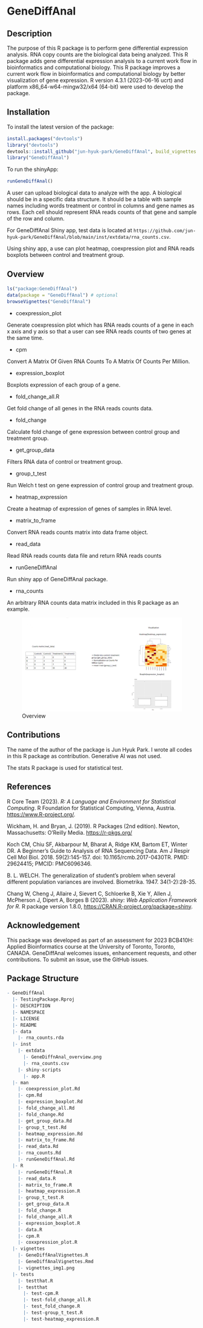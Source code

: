 
<!-- README.md is generated from README.Rmd. Please edit that file -->

# GeneDiffAnal

<!-- badges: start -->
<!-- badges: end -->

## Description

The purpose of this R package is to perform gene differential expression
analysis. RNA copy counts are the biological data being analyzed. This R
package adds gene differential expression analysis to a current work
flow in bioinformatics and computational biology. This R package
improves a current work flow in bioinformatics and computational biology
by better visualization of gene expression. R version 4.3.1 (2023-06-16
ucrt) and platform x86_64-w64-mingw32/x64 (64-bit) were used to develop
the package.

## Installation

To install the latest version of the package:

``` r
install.packages("devtools")
library("devtools")
devtools::install_github("jun-hyuk-park/GeneDiffAnal", build_vignettes = TRUE)
library("GeneDiffAnal")
```

To run the shinyApp:

``` r
runGeneDiffAnal()
```

A user can upload biological data to analyze with the app. A biological
should be in a specific data structure. It should be a table with sample
names including words treatment or control in columns and gene names as
rows. Each cell should represent RNA reads counts of that gene and
sample of the row and column.

For GeneDiffAnal Shiny app, test data is located at
`https://github.com/jun-hyuk-park/GeneDiffAnal/blob/main/inst/extdata/rna_counts.csv`.

Using shiny app, a use can plot heatmap, coexpression plot and RNA reads
boxplots between control and treatment group.

## Overview

``` r
ls("package:GeneDiffAnal")
data(package = "GeneDiffAnal") # optional
browseVignettes("GeneDiffAnal")
```

- coexpression_plot

Generate coexpression plot which has RNA reads counts of a gene in each
x axis and y axis so that a user can see RNA reads counts of two genes
at the same time.

- cpm

Convert A Matrix Of Given RNA Counts To A Matrix Of Counts Per Million.

- expression_boxplot

Boxplots expression of each group of a gene.

- fold_change_all.R

Get fold change of all genes in the RNA reads counts data.

- fold_change

Calculate fold change of gene expression between control group and
treatment group.

- get_group_data

Filters RNA data of control or treatment group.

- group_t_test

Run Welch t test on gene expression of control group and treatment
group.

- heatmap_expression

Create a heatmap of expression of genes of samples in RNA level.

- matrix_to_frame

Convert RNA reads counts matrix into data frame object.

- read_data

Read RNA reads counts data file and return RNA reads counts

- runGeneDiffAnal

Run shiny app of GeneDiffAnal package.

- rna_counts

An arbitrary RNA counts data matrix included in this R package as an
example.

<figure>
<img src="inst/extdata/GeneDiffAnal_overview.png" alt="Overview" />
<figcaption aria-hidden="true">Overview</figcaption>
</figure>

## Contributions

The name of the author of the package is Jun Hyuk Park. I wrote all
codes in this R package as contribution. Generative AI was not used.

The stats R package is used for statistical test.

## References

R Core Team (2023). *R: A Language and Environment for Statistical
Computing*. R Foundation for Statistical Computing, Vienna, Austria.
<https://www.R-project.org/>.

Wickham, H. and Bryan, J. (2019). R Packages (2nd edition). Newton,
Massachusetts: O’Reilly Media. <https://r-pkgs.org/>

Koch CM, Chiu SF, Akbarpour M, Bharat A, Ridge KM, Bartom ET, Winter DR.
A Beginner’s Guide to Analysis of RNA Sequencing Data. Am J Respir Cell
Mol Biol. 2018. 59(2):145-157. doi: 10.1165/rcmb.2017-0430TR. PMID:
29624415; PMCID: PMC6096346.

B. L. WELCH. The generalization of student’s problem when several
different population variances are involved. Biometrika. 1947.
34(1-2):28-35.

Chang W, Cheng J, Allaire J, Sievert C, Schloerke B, Xie Y, Allen J,
McPherson J, Dipert A, Borges B (2023). *shiny: Web Application
Framework for R*. R package version 1.8.0,
<https://CRAN.R-project.org/package=shiny>.

## Acknowledgement

This package was developed as part of an assessment for 2023 BCB410H:
Applied Bioinformatics course at the University of Toronto, Toronto,
CANADA. GeneDiffAnal welcomes issues, enhancement requests, and other
contributions. To submit an issue, use the GitHub issues.

## Package Structure

``` r
- GeneDiffAnal
  |- TestingPackage.Rproj
  |- DESCRIPTION
  |- NAMESPACE
  |- LICENSE
  |- README
  |- data
    |- rna_counts.rda
  |- inst
    |- extdata
      |- GeneDiffnAnal_overview.png
      |- rna_counts.csv
    |- shiny-scripts
      |- app.R
  |- man
    |- coexpression_plot.Rd
    |- cpm.Rd
    |- expression_boxplot.Rd
    |- fold_change_all.Rd
    |- fold_change.Rd
    |- get_group_data.Rd
    |- group_t_test.Rd
    |- heatmap_expression.Rd
    |- matrix_to_frame.Rd
    |- read_data.Rd
    |- rna_counts.Rd
    |- runGeneDiffAnal.Rd
  |- R
    |- runGeneDiffAnal.R
    |- read_data.R
    |- matrix_to_frame.R
    |- heatmap_expression.R
    |- group_t_test.R
    |- get_group_data.R
    |- fold_change.R
    |- fold_change_all.R
    |- expression_boxplot.R
    |- data.R
    |- cpm.R
    |- coxxpression_plot.R
  |- vignettes
    |- GeneDiffAnalVignettes.R
    |- GeneDiffAnalVignettes.Rmd
    |- vignettes_img1.png
  |- tests
    |- testthat.R
    |- testthat
      |- test-cpm.R
      |- test-fold_change_all.R
      |- test_fold_change.R
      |- test-group_t_test.R
      |- test-heatmap_expression.R
```
